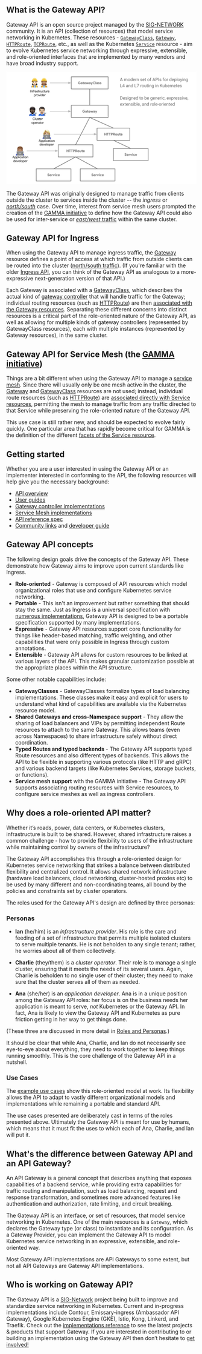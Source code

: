 ## What is the Gateway API?

Gateway API is an open source project managed by the
[SIG-NETWORK][sig-network] community. It is an API (collection of resources)
that model service networking in Kubernetes. These resources -
[`GatewayClass`][GatewayClass], [`Gateway`][Gateway],
[`HTTPRoute`][HTTPRoute], [`TCPRoute`][TCPRoute], etc., as well as the
Kubernetes [`Service`][Service] resource - aim to evolve Kubernetes service
networking through expressive, extensible, and role-oriented interfaces that
are implemented by many vendors and have broad industry support.

[GatewayClass]: /api-types/gatewayclass
[Gateway]: /api-types/gateway
[HTTPRoute]: /api-types/httproute
[TCPRoute]: /api-types/tcproute
[Service]: https://kubernetes.io/docs/concepts/services-networking/service/

![Gateway API Model](./images/api-model.png)

The Gateway API was originally designed to manage traffic from clients outside
the cluster to services inside the cluster -- the _ingress_ or
[_north/south_][north/south traffic] case. Over time, interest from service
mesh users prompted the creation of the [GAMMA initiative][gamma] to define
how the Gateway API could also be used for inter-service or [_east/west_
traffic][east/west traffic] within the same cluster.

## Gateway API for Ingress <a name="for-ingress"></a>

When using the Gateway API to manage ingress traffic, the [Gateway] resource
defines a point of access at which traffic from outside clients can be routed
into the cluster ([north/south traffic]). (If you're familiar with the older
[Ingress API], you can think of the Gateway API as analogous to a more-expressive
next-generation version of that API.)

Each Gateway is associated with a [GatewayClass], which describes the actual
kind of [gateway controller] that will handle traffic for the Gateway;
individual routing resources (such as [HTTPRoute]) are then [associated with
the Gateway resources][gateway-attachment]. Separating these different
concerns into distinct resources is a critical part of the role-oriented
nature of the Gateway API, as well as allowing for multiple kinds of gateway
controllers (represented by GatewayClass resources), each with multiple
instances (represented by Gateway resources), in the same cluster.

[Ingress API]:https://kubernetes.io/docs/concepts/services-networking/ingress/
[north/south traffic]:/concepts/glossary#northsouth-traffic
[east/west traffic]:/concepts/glossary#eastwest-traffic
[gateway controller]:/concepts/glossary#gateway-controller
[gateway-attachment]:/concepts/api-overview#attaching-routes-to-gateways

## Gateway API for Service Mesh (the [GAMMA initiative][gamma]) <a name="for-service-mesh"></a>

Things are a bit different when using the Gateway API to manage a [service
mesh][service-mesh]. Since there will usually only be one mesh active in the
cluster, the [Gateway] and [GatewayClass] resources are not used; instead,
individual route resources (such as [HTTPRoute]) are [associated directly with
Service resources][mesh-attachment], permitting the mesh to manage traffic
from any traffic directed to that Service while preserving the role-oriented
nature of the Gateway API.

This use case is still rather new, and should be expected to evolve fairly
quickly. One particular area that has rapidly become critical for GAMMA is the
definition of the different [facets of the Service resource][service-facets].

[gamma]:/contributing/gamma/
[service-mesh]:/concepts/glossary#service-mesh
[service-facets]:/concepts/service-facets
[mesh-attachment]:/concepts/api-overview#attaching-routes-to-services

## Getting started

Whether you are a user interested in using the Gateway API or an implementer
interested in conforming to the API, the following resources will help give
you the necessary background:

- [API overview](/concepts/api-overview)
- [User guides](/guides)
- [Gateway controller implementations](/implementations#gateways)
- [Service Mesh implementations](/implementations#meshes)
- [API reference spec](/references/spec)
- [Community links](/contributing/community) and [developer guide](/contributing/devguide)

## Gateway API concepts
The following design goals drive the concepts of the Gateway API. These
demonstrate how Gateway aims to improve upon current standards like Ingress.

- **Role-oriented** - Gateway is composed of API resources which model
organizational roles that use and configure Kubernetes service networking.
- **Portable** - This isn't an improvement but rather something
that should stay the same. Just as Ingress is a universal specification with
[numerous implementations](https://kubernetes.io/docs/concepts/services-networking/ingress-controllers/),
Gateway API is designed to be a portable specification supported by many
implementations.
- **Expressive** - Gateway API resources support core functionality for things
like header-based matching, traffic weighting, and other capabilities that
were only possible in Ingress through custom annotations.
- **Extensible** - Gateway API allows for custom resources to be linked at
various layers of the API. This makes granular customization possible at the
appropriate places within the API structure.

Some other notable capabilities include:

- **GatewayClasses** - GatewayClasses formalize types of load balancing
implementations. These classes make it easy and explicit for users to
understand what kind of capabilities are available via the Kubernetes resource
model.
- **Shared Gateways and cross-Namespace support** - They allow the sharing of
load balancers and VIPs by permitting independent Route resources to attach to
the same Gateway. This allows teams (even across Namespaces) to share
infrastructure safely without direct coordination.
- **Typed Routes and typed backends** - The Gateway API supports typed Route
resources and also different types of backends. This allows the API to be
flexible in supporting various protocols (like HTTP and gRPC) and
various backend targets (like Kubernetes Services, storage buckets, or
functions).
- **Service mesh support** with the GAMMA initiative - The Gateway API
supports associating routing resources with Service resources, to configure
service meshes as well as ingress controllers.

## Why does a role-oriented API matter?

Whether it’s roads, power, data centers, or Kubernetes clusters,
infrastructure is built to be shared. However, shared infrastructure raises a
common challenge - how to provide flexibility to users of the infrastructure
while maintaining control by owners of the infrastructure?

The Gateway API accomplishes this through a role-oriented design for
Kubernetes service networking that strikes a balance between distributed
flexibility and centralized control. It allows shared network infrastructure
(hardware load balancers, cloud networking, cluster-hosted proxies etc) to be
used by many different and non-coordinating teams, all bound by the policies
and constraints set by cluster operators.

The roles used for the Gateway API's design are defined by three personas:

### Personas

- **Ian** (he/him) is an _infrastructure provider_. His role is the care and
  feeding of a set of infrastructure that permits multiple isolated clusters
  to serve multiple tenants. He is not beholden to any single tenant; rather,
  he worries about all of them collectively.

- **Charlie** (they/them) is a _cluster operator_. Their role is to manage a
  single cluster, ensuring that it meets the needs of its several users.
  Again, Charlie is beholden to no single user of their cluster; they need to
  make sure that the cluster serves all of them as needed.

- **Ana** (she/her) is an _application developer_. Ana is in a unique position
  among the Gateway API roles: her focus is on the business needs her
  application is meant to serve, _not_ Kubernetes or the Gateway API. In fact,
  Ana is likely to view the Gateway API and Kubernetes as pure friction
  getting in her way to get things done.

(These three are discussed in more detail in [Roles and
Personas](/concepts/roles-and-personas).)

It should be clear that while Ana, Charlie, and Ian do not necessarily see
eye-to-eye about everything, they need to work together to keep things running
smoothly. This is the core challenge of the Gateway API in a nutshell.

### Use Cases

The [example use cases][use-cases] show this role-oriented model at work. Its
flexibility allows the API to adapt to vastly different organizational models
and implementations while remaining a portable and standard API.

The use cases presented are deliberately cast in terms of the roles presented
above. Ultimately the Gateway API is meant for use by humans, which means that
it must fit the uses to which each of Ana, Charlie, and Ian will put it.

[use-cases]:/concepts/use-cases

## What's the difference between Gateway API and an API Gateway?

An API Gateway is a general concept that describes anything that exposes
capabilities of a backend service, while providing extra capabilities for
traffic routing and manipulation, such as load balancing, request and response
transformation, and sometimes more advanced features like authentication and
authorization, rate limiting, and circuit breaking.

The Gateway API is an interface, or set of resources, that model service
networking in Kubernetes. One of the main resources is a `Gateway`, which
declares the Gateway type (or class) to instantiate and its configuration. As
a Gateway Provider, you can implement the Gateway API to model Kubernetes
service networking in an expressive, extensible, and role-oriented way.

Most Gateway API implementations are API Gateways to some extent, but not all
API Gateways are Gateway API implementations.

## Who is working on Gateway API?

The Gateway API is a
[SIG-Network](https://github.com/kubernetes/community/tree/master/sig-network)
project being built to improve and standardize service networking in
Kubernetes. Current and in-progress implementations include Contour,
Emissary-ingress (Ambassador API Gateway), Google Kubernetes Engine (GKE),
Istio, Kong, Linkerd, and Traefik. Check out the [implementations
reference](implementations.md) to see the latest projects & products that
support Gateway. If you are interested in contributing to or building an
implementation using the Gateway API then don’t hesitate to [get
involved!](/contributing/community)

[sig-network]: https://github.com/kubernetes/community/tree/master/sig-network

